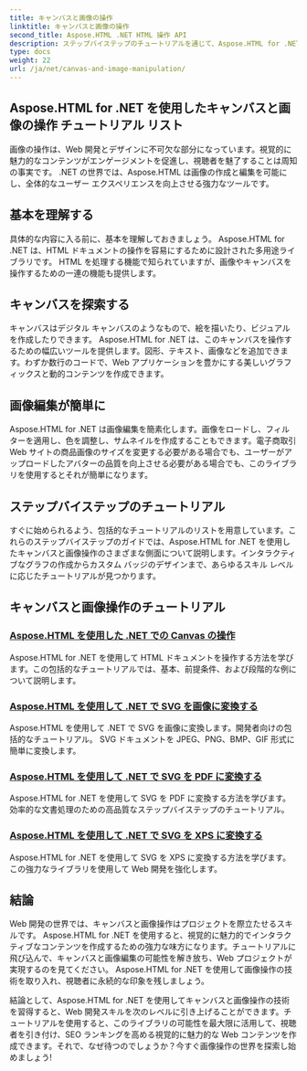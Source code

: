 ```yaml
---
title: キャンバスと画像の操作
linktitle: キャンバスと画像の操作
second_title: Aspose.HTML .NET HTML 操作 API
description: ステップバイステップのチュートリアルを通じて、Aspose.HTML for .NET を使用して画像を操作する方法を学びます。キャンバスと画像編集のパワーを発見してください。
type: docs
weight: 22
url: /ja/net/canvas-and-image-manipulation/
---
```


## Aspose.HTML for .NET を使用したキャンバスと画像の操作 チュートリアル リスト

画像の操作は、Web 開発とデザインに不可欠な部分になっています。視覚的に魅力的なコンテンツがエンゲージメントを促進し、視聴者を魅了することは周知の事実です。 .NET の世界では、Aspose.HTML は画像の作成と編集を可能にし、全体的なユーザー エクスペリエンスを向上させる強力なツールです。

## 基本を理解する

具体的な内容に入る前に、基本を理解しておきましょう。 Aspose.HTML for .NET は、HTML ドキュメントの操作を容易にするために設計された多用途ライブラリです。 HTML を処理する機能で知られていますが、画像やキャンバスを操作するための一連の機能も提供します。

## キャンバスを探索する

キャンバスはデジタル キャンバスのようなもので、絵を描いたり、ビジュアルを作成したりできます。 Aspose.HTML for .NET は、このキャンバスを操作するための幅広いツールを提供します。図形、テキスト、画像などを追加できます。わずか数行のコードで、Web アプリケーションを豊かにする美しいグラフィックスと動的コンテンツを作成できます。

## 画像編集が簡単に

Aspose.HTML for .NET は画像編集を簡素化します。画像をロードし、フィルターを適用し、色を調整し、サムネイルを作成することもできます。電子商取引 Web サイトの商品画像のサイズを変更する必要がある場合でも、ユーザーがアップロードしたアバターの品質を向上させる必要がある場合でも、このライブラリを使用するとそれが簡単になります。

## ステップバイステップのチュートリアル

すぐに始められるよう、包括的なチュートリアルのリストを用意しています。これらのステップバイステップのガイドでは、Aspose.HTML for .NET を使用したキャンバスと画像操作のさまざまな側面について説明します。インタラクティブなグラフの作成からカスタム バッジのデザインまで、あらゆるスキル レベルに応じたチュートリアルが見つかります。

## キャンバスと画像操作のチュートリアル
### [Aspose.HTML を使用した .NET での Canvas の操作](./manipulating-canvas/)
Aspose.HTML for .NET を使用して HTML ドキュメントを操作する方法を学びます。この包括的なチュートリアルでは、基本、前提条件、および段階的な例について説明します。
### [Aspose.HTML を使用して .NET で SVG を画像に変換する](./convert-svg-to-image/)
Aspose.HTML を使用して .NET で SVG を画像に変換します。開発者向けの包括的なチュートリアル。 SVG ドキュメントを JPEG、PNG、BMP、GIF 形式に簡単に変換します。
### [Aspose.HTML を使用して .NET で SVG を PDF に変換する](./convert-svg-to-pdf/)
Aspose.HTML for .NET を使用して SVG を PDF に変換する方法を学びます。効率的な文書処理のための高品質なステップバイステップのチュートリアル。
### [Aspose.HTML を使用して .NET で SVG を XPS に変換する](./convert-svg-to-xps/)
Aspose.HTML for .NET を使用して SVG を XPS に変換する方法を学びます。この強力なライブラリを使用して Web 開発を強化します。

## 結論

Web 開発の世界では、キャンバスと画像操作はプロジェクトを際立たせるスキルです。 Aspose.HTML for .NET を使用すると、視覚的に魅力的でインタラクティブなコンテンツを作成するための強力な味方になります。チュートリアルに飛び込んで、キャンバスと画像編集の可能性を解き放ち、Web プロジェクトが実現するのを見てください。 Aspose.HTML for .NET を使用して画像操作の技術を取り入れ、視聴者に永続的な印象を残しましょう。

結論として、Aspose.HTML for .NET を使用してキャンバスと画像操作の技術を習得すると、Web 開発スキルを次のレベルに引き上げることができます。チュートリアルを使用すると、このライブラリの可能性を最大限に活用して、視聴者を引き付け、SEO ランキングを高める視覚的に魅力的な Web コンテンツを作成できます。それで、なぜ待つのでしょうか？今すぐ画像操作の世界を探索し始めましょう!